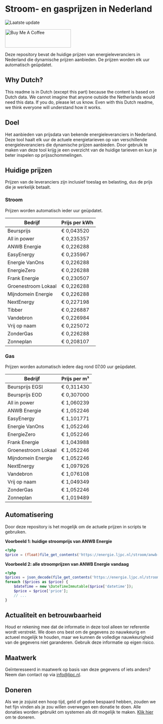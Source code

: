 # Stroom- en gasprijzen in Nederland

![Laatste update](https://img.shields.io/badge/laatste%20update-2023--05--18%2013%3A00%20CET-brightgreen)

<a href="https://www.buymeacoffee.com/Lars-" target="_blank"><img src="https://cdn.buymeacoffee.com/buttons/v2/default-orange.png" alt="Buy Me A Coffee" height="60" style="height: 60px !important;width: 217px !important;" ></a>

Deze repository bevat de huidige prijzen van energieleveranciers in Nederland die dynamische prijzen aanbieden. De prijzen worden elk uur automatisch geüpdatet.

## Why Dutch?

This readme is in Dutch (except this part) because the content is based on Dutch data. We cannot imagine that anyone outside the Netherlands would need this data. If you do, please let us know. Even with this Dutch readme, we think
everyone will understand how it works.

## Doel

Het aanbieden van prijsdata van bekende energieleveranciers in Nederland. Deze tool haalt elk uur de actuele energietarieven op van verschillende energieleveranciers die dynamische prijzen aanbieden. Door gebruik te maken van deze tool
krijg je een overzicht van de huidige tarieven en kun je beter inspelen op prijsschommelingen.

## Huidige prijzen

Prijzen van de leveranciers zijn inclusief toeslag en belasting, dus de prijs die je werkelijk betaalt.

### Stroom

Prijzen worden automatisch ieder uur geüpdatet.

 Bedrijf | Prijs per kWh 
---------|---------------
Beursprijs | € 0,043520
All in power | € 0,235357
ANWB Energie | € 0,226288
EasyEnergy | € 0,235967
Energie VanOns | € 0,226288
EnergieZero | € 0,226288
Frank Energie | € 0,230507
Groenestroom Lokaal | € 0,226288
Mijndomein Energie | € 0,226288
NextEnergy | € 0,227198
Tibber | € 0,226887
Vandebron | € 0,226984
Vrij op naam | € 0,225072
ZonderGas | € 0,226288
Zonneplan | € 0,208107


### Gas

Prijzen worden automatisch iedere dag rond 07.00 uur geüpdatet.

 Bedrijf | Prijs per m³ 
---------|--------------
Beursprijs EGSI | € 0,311430
Beursprijs EOD | € 0,307000
All in power | € 1,060239
ANWB Energie | € 1,052246
EasyEnergy | € 1,101771
Energie VanOns | € 1,052246
EnergieZero | € 1,052246
Frank Energie | € 1,043988
Groenestroom Lokaal | € 1,052246
Mijndomein Energie | € 1,052246
NextEnergy | € 1,097926
Vandebron | € 1,076108
Vrij op naam | € 1,049349
ZonderGas | € 1,052246
Zonneplan | € 1,019489


## Automatisering

Door deze repository is het mogelijk om de actuele prijzen in scripts te gebruiken.

**Voorbeeld 1: huidige stroomprijs van ANWB Energie**

```php
<?php
$price = (float)file_get_contents('https://energie.ljpc.nl/stroom/anwb-energie-nu.txt');

```

**Voorbeeld 2: alle stroomprijzen van ANWB Energie vandaag**

```php
<?php
$prices = json_decode(file_get_contents('https://energie.ljpc.nl/stroom/all-in-power-vandaag.json'),true);
foreach ($prices as $price) {
    $dateTime = new \DateTimeImmutable($price['datetime']);
    $price = $price['price'];
    // ...
}
```

## Actualiteit en betrouwbaarheid

Houd er rekening mee dat de informatie in deze tool alleen ter referentie wordt verstrekt. We doen ons best om de gegevens zo nauwkeurig en actueel mogelijk te houden, maar we kunnen de volledige nauwkeurigheid van de gegevens niet
garanderen. Gebruik deze informatie op eigen risico.

## Maatwerk

Geïnteresseerd in maatwerk op basis van deze gegevens of iets anders? Neem dan contact op
via [info@ljpc.nl](mailto:info@ljpc.nl?subject=Energie%20prijzen).

## Doneren

Als we je zojuist een hoop tijd, geld of gedoe bespaard hebben, zouden we het fijn vinden als je zou willen overwegen een
donatie te doen. Alle donaties worden gebruikt om systemen als dit mogelijk te
maken. [Klik hier](https://www.buymeacoffee.com/Lars-) om te doneren.
